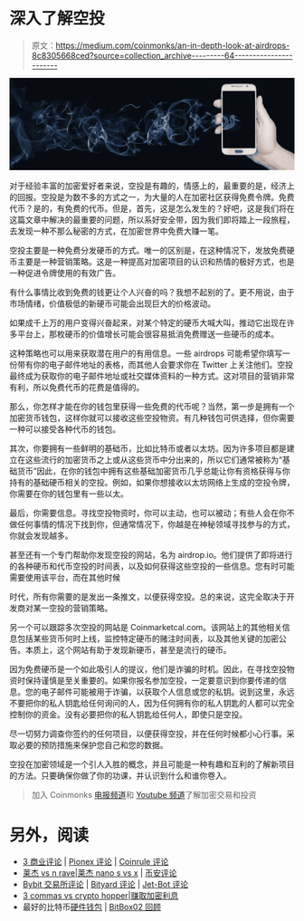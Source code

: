 # 深入了解空投

> 原文：<https://medium.com/coinmonks/an-in-depth-look-at-airdrops-8c8305668ced?source=collection_archive---------64----------------------->

![](img/0c693aedfeba8d3a93be87f9b529d648.png)

对于经验丰富的加密爱好者来说，空投是有趣的，情感上的，最重要的是，经济上的回报。空投是为数不多的方式之一，为大量的人在加密社区获得免费令牌。免费代币？是的，有免费的代币。但是，首先，这是怎么发生的？好吧，这是我们将在这篇文章中解决的最重要的问题，所以系好安全带，因为我们即将踏上一段旅程，去发现一种不那么秘密的方式，在加密世界中免费大赚一笔。

空投主要是一种免费分发硬币的方式。唯一的区别是，在这种情况下，发放免费硬币主要是一种营销策略。这是一种提高对加密项目的认识和热情的极好方式，也是一种促进令牌使用的有效广告。

有什么事情比收到免费的钱更让个人兴奋的吗？我想不起别的了。更不用说，由于市场情绪，价值极低的新硬币可能会出现巨大的价格波动。

如果成千上万的用户变得兴奋起来，对某个特定的硬币大喊大叫，推动它出现在许多平台上，那枚硬币的价值增长可能会很容易抵消免费赠送一些硬币的成本。

这种策略也可以用来获取潜在用户的有用信息。一些 airdrops 可能希望你填写一份带有你的电子邮件地址的表格，而其他人会要求你在 Twitter 上关注他们。空投最终成为获取你的电子邮件地址或社交媒体资料的一种方式。这对项目的营销非常有利，所以免费代币的花费是值得的。

那么，你怎样才能在你的钱包里获得一些免费的代币呢？当然，第一步是拥有一个加密货币钱包，这样你就可以接收这些空投物资。有几种钱包可供选择，但你需要一种可以接受各种代币的钱包。

其次，你要拥有一些鲜明的基础币，比如比特币或者以太坊。因为许多项目都是建立在这些流行的加密货币之上或从这些货币中分出来的，所以它们通常被称为“基础货币”因此，在你的钱包中拥有这些基础加密货币几乎总能让你有资格获得与你持有的基础硬币相关的空投。例如，如果你想接收以太坊网络上生成的空投令牌，你需要在你的钱包里有一些以太。

最后，你需要信息。寻找空投物资时，你可以主动，也可以被动；有些人会在你不做任何事情的情况下找到你，但通常情况下，你越是在神秘领域寻找参与的方式，你就会发现越多。

甚至还有一个专门帮助你发现空投的网站，名为 airdrop.io。他们提供了即将进行的各种硬币和代币空投的时间表，以及如何获得这些空投的一些信息。您有时可能需要使用该平台，而在其他时候

时代，所有你需要的是发出一条推文，以便获得空投。总的来说，这完全取决于开发商对某一空投的营销策略。

另一个可以跟踪多次空投的网站是 Coinmarketcal.com。该网站上的其他相关信息包括某些货币何时上线，监控特定硬币的赌注时间表，以及其他关键的加密公告。本质上，这个网站有助于发现新硬币，甚至是流行的硬币。

因为免费硬币是一个如此吸引人的提议，他们是诈骗的时机。因此，在寻找空投物资时保持谨慎是至关重要的。如果你报名参加空投，一定要意识到你要传递的信息。您的电子邮件可能被用于诈骗，以获取个人信息或您的私钥。说到这里，永远不要把你的私人钥匙给任何询问的人，因为任何拥有你的私人钥匙的人都可以完全控制你的资金。没有必要把你的私人钥匙给任何人，即使只是空投。

尽一切努力调查你签约的任何项目，以便获得空投，并在任何时候都小心行事。采取必要的预防措施来保护您自己和您的数据。

空投在加密领域是一个引人入胜的概念，并且可能是一种有趣和互利的了解新项目的方法。只要确保你做了你的功课，并认识到什么和谁你卷入。

> 加入 Coinmonks [电报频道](https://t.me/coincodecap)和 [Youtube 频道](https://www.youtube.com/c/coinmonks/videos)了解加密交易和投资

# 另外，阅读

*   [3 商业评论](/coinmonks/3commas-review-an-excellent-crypto-trading-bot-2020-1313a58bec92) | [Pionex 评论](https://coincodecap.com/pionex-review-exchange-with-crypto-trading-bot) | [Coinrule 评论](/coinmonks/coinrule-review-2021-a-beginner-friendly-crypto-trading-bot-daf0504848ba)
*   [莱杰 vs n rave](/coinmonks/ledger-vs-ngrave-zero-7e40f0c1d694)|[莱杰 nano s vs x](/coinmonks/ledger-nano-s-vs-x-battery-hardware-price-storage-59a6663fe3b0) | [币安评论](/coinmonks/binance-review-ee10d3bf3b6e)
*   [Bybit 交易所评论](/coinmonks/bybit-exchange-review-dbd570019b71) | [Bityard 评论](https://coincodecap.com/bityard-reivew) | [Jet-Bot 评论](https://coincodecap.com/jet-bot-review)
*   [3 commas vs crypto hopper](/coinmonks/3commas-vs-pionex-vs-cryptohopper-best-crypto-bot-6a98d2baa203)|[赚取加密利息](/coinmonks/earn-crypto-interest-b10b810fdda3)
*   最好的比特币[硬件钱包](/coinmonks/hardware-wallets-dfa1211730c6) | [BitBox02 回顾](/coinmonks/bitbox02-review-your-swiss-bitcoin-hardware-wallet-c36c88fff29)